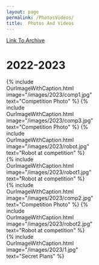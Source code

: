 ```yaml
---
layout: page
permalink: /PhotosVideos/
title:  Photos And Videos
---
```


[Link To Archive]({{site.baseurl}}/PhotosVideos-a)


# 2022-2023
<div style="display:grid;grid-template-columns:repeat(3, 1fr);">
{% include OurImageWithCaption.html image="/images/2023/comp1.jpg" text="Competition Photo" %}
{% include OurImageWithCaption.html image="/images/2023/comp3.jpg" text="Competition Photo" %}
{% include OurImageWithCaption.html image="/images/2023/robot.jpg" text="Robot at competition" %}
{% include OurImageWithCaption.html image="/images/2023/robot1.jpg" text="Robot at competition" %}
{% include OurImageWithCaption.html image="/images/2023/comp2.jpg" text="Competition Photo" %}
{% include OurImageWithCaption.html image="/images/2023/robot2.jpg" text="Robot at competition" %}
{% include OurImageWithCaption.html image="/images/2023/1.jpg" text="Secret Plans" %}
</div>
